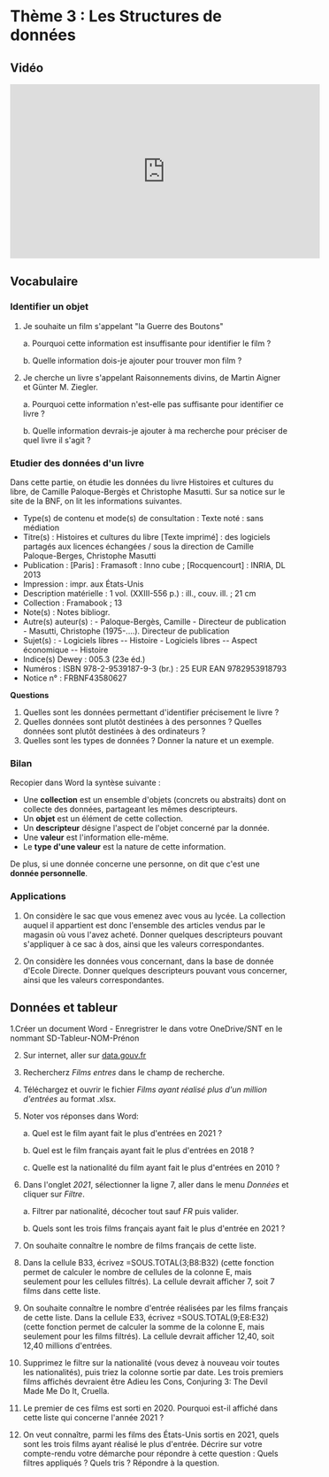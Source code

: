 # Thème 3 : Les Structures de données
## Vidéo 

<iframe width="560" height="315" src="https://www.youtube.com/embed/IJJgcZ2DEs0" title="YouTube video player" frameborder="0" allow="accelerometer; autoplay; clipboard-write; encrypted-media; gyroscope; picture-in-picture" allowfullscreen></iframe>

## Vocabulaire

### Identifier un objet 

1. Je souhaite un film s'appelant "la Guerre des Boutons" 

    a. Pourquoi cette information est insuffisante pour identifier le film ?
    
    b. Quelle information dois-je ajouter pour trouver mon film ?
    
 2. Je cherche un livre s'appelant Raisonnements divins, de Martin Aigner et Günter M. Ziegler.

     a. Pourquoi cette information n'est-elle pas suffisante pour identifier ce livre ?
     
     b. Quelle information devrais-je ajouter à ma recherche pour préciser de quel livre il s'agit ?
    
### Etudier des données d'un livre 
 
Dans cette partie, on étudie les données du livre Histoires et cultures du libre, de Camille Paloque-Bergès et Christophe Masutti. Sur sa notice sur le site de la BNF, on lit les informations suivantes.

* Type(s) de contenu et mode(s) de consultation : Texte noté : sans médiation
* Titre(s) : Histoires et cultures du libre [Texte imprimé] : des logiciels partagés aux licences échangées / sous la direction de Camille Paloque-Berges, Christophe Masutti
* Publication : [Paris] : Framasoft : Inno cube ; [Rocquencourt] : INRIA, DL 2013
* Impression : impr. aux États-Unis
* Description matérielle : 1 vol. (XXIII-556 p.) : ill., couv. ill. ; 21 cm
* Collection : Framabook ; 13
* Note(s) : Notes bibliogr.
* Autre(s) auteur(s) : 
        -   Paloque-Bergès, Camille - Directeur de publication 
        -   Masutti, Christophe (1975-....). Directeur de publication
 * Sujet(s) :
        -   Logiciels libres -- Histoire
        - Logiciels libres -- Aspect économique -- Histoire
* Indice(s) Dewey : 005.3 (23e éd.)
* Numéros :
ISBN 978-2-9539187-9-3 (br.) : 25 EUR
EAN 9782953918793
 * Notice n° : FRBNF43580627 <br>

**Questions**

1. Quelles sont les données permettant d'identifier précisement le livre ?
2. Quelles données sont plutôt destinées à des personnes ? Quelles données sont plutôt destinées à des ordinateurs ? 
3. Quelles sont les types de données ? Donner la nature et un exemple. 


### Bilan 

Recopier dans Word la syntèse suivante : 

* Une **collection** est un ensemble d'objets (concrets ou abstraits) dont on collecte des données, partageant les mêmes descripteurs.
* Un **objet** est un élément de cette collection.
* Un **descripteur** désigne l'aspect de l'objet concerné par la donnée.
* Une **valeur** est l'information elle-même.
* Le **type d'une valeur** est la nature de cette information.

De plus, si une donnée concerne une personne, on dit que c'est une **donnée personnelle**. 

### Applications 
1. On considère le sac que vous emenez avec vous au lycée. La collection auquel il appartient est donc l'ensemble des articles vendus par le magasin où vous l'avez acheté. Donner quelques descripteurs pouvant s'appliquer à ce sac à dos, ainsi que les valeurs correspondantes.

2. On considère les données vous concernant, dans la base de donnée d'Ecole Directe.
Donner quelques descripteurs pouvant vous concerner, ainsi que les valeurs correspondantes.

## Données et tableur

1.Créer un document Word - Enregristrer le dans votre OneDrive/SNT en le nommant SD-Tableur-NOM-Prénon

2. Sur internet, aller sur [data.gouv.fr](https://www.data.gouv.fr/fr/)

3. Rechercherz *Films entres* dans le champ de recherche.

4. Téléchargez et ouvrir le fichier *Films ayant réalisé plus d'un million d'entrées* au format .xlsx.

5. Noter vos réponses dans Word:
    
    a.  Quel est le film ayant fait le plus d'entrées en 2021 ?
    
    b. Quel est le film français ayant fait le plus d'entrées en 2018 ?
    
    c. Quelle est la nationalité du film ayant fait le plus d'entrées en 2010 ? 

6. Dans l'onglet *2021*, sélectionner la ligne 7, aller dans le menu *Données* et cliquer sur *Filtre*. 
    
    a. Filtrer par nationalité, décocher tout sauf *FR* puis valider. 
    
    b. Quels sont les trois films français ayant fait le plus d'entrée en 2021 ?

7.  On souhaite connaître le nombre de films français de cette liste. 

8.  Dans la cellule B33, écrivez =SOUS.TOTAL(3;B8:B32) (cette fonction permet de calculer le nombre de cellules de la colonne E, mais seulement pour les cellules filtrés). La cellule devrait afficher 7, soit 7 films dans cette liste.

9. On souhaite connaître le nombre d'entrée réalisées par les films français de cette liste. Dans la cellule E33, écrivez =SOUS.TOTAL(9;E8:E32) (cette fonction permet de calculer la somme de la colonne E, mais seulement pour les films filtrés). La cellule devrait afficher 12,40, soit 12,40 millions d'entrées.

10. Supprimez le filtre sur la nationalité (vous devez à nouveau voir toutes les nationalités), puis triez la colonne sortie par date.  Les trois premiers films affichés devraient être Adieu les Cons, Conjuring 3: The Devil Made Me Do It, Cruella.

11. Le premier de ces films est sorti en 2020. Pourquoi est-il affiché dans cette liste qui concerne l'année 2021 ?

12. On veut connaître, parmi les films des États-Unis sortis en 2021, quels sont les trois films ayant réalisé le plus d'entrée.
Décrire sur votre compte-rendu votre démarche pour répondre à cette question : Quels filtres appliqués ? Quels tris ?
Répondre à la question.
